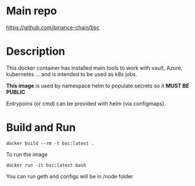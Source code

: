 # Main repo
https://github.com/binance-chain/bsc

# Description
This docker container has installed main tools to work with vault, Azure, kubernetes ... and is intended to be used as k8s jobs.

**This image** is used by namespace helm to populate secrets so it **MUST BE PUBLIC**

Entrypoins (or cmd) can be provided with helm (via configmaps).


# Build and Run

`docker build --rm -t bsc:latest .`

To run the image

`docker run -it bsc:latest bash`

You can run geth and configs will be in /node folder

